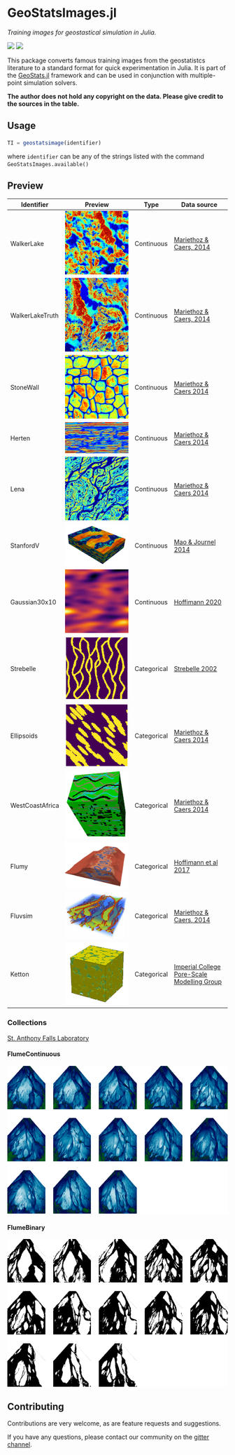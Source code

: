 GeoStatsImages.jl
=================

*Training images for geostastical simulation in Julia.*

[![][build-img]][build-url] [![][codecov-img]][codecov-url]

This package converts famous training images from the geostatistcs
literature to a standard format for quick experimentation in Julia.
It is part of the [GeoStats.jl](https://github.com/juliohm/GeoStats.jl)
framework and can be used in conjunction with multiple-point simulation
solvers.

**The author does not hold any copyright on the data. Please give credit to the sources in the table.**

Usage
-----

```julia
TI = geostatsimage(identifier)
```
where `identifier` can be any of the strings listed with the command `GeoStatsImages.available()`

Preview
-------

| Identifier | Preview | Type | Data source |
| ---------- |:-------:| ---- | ----------- |
| WalkerLake | ![WalkerLakePreview](src/data/WalkerLake.png) | Continuous | [Mariethoz & Caers, 2014][TI-book-url] |
| WalkerLakeTruth | ![WalkerLakeTruthPreview](src/data/WalkerLakeTruth.png) | Continuous | [Mariethoz & Caers, 2014][TI-book-url] |
| StoneWall | ![StoneWallPreview](src/data/StoneWall.png) | Continuous | [Mariethoz & Caers 2014][TI-book-url] |
| Herten | ![HertenPreview](src/data/Herten.png) | Continuous | [Mariethoz & Caers 2014][TI-book-url] |
| Lena | ![LenaPreview](src/data/Lena.png) | Continuous | [Mariethoz & Caers 2014][TI-book-url] |
| StanfordV | ![StanfordVPreview](src/data/StanfordV.png) | Continuous | [Mao & Journel 2014][StanfordV-url] |
| Gaussian30x10 | ![Gaussian30x10Preview](src/data/Gaussian30x10.png) | Continuous | [Hoffimann 2020][Gaussian30x10-url] |
| Strebelle | ![StrebellePreview](src/data/Strebelle.png) | Categorical | [Strebelle 2002][SNESIM-url] |
| Ellipsoids | ![EllipsoidsPreview](src/data/Ellipsoids.png) | Categorical | [Mariethoz & Caers 2014][TI-book-url] |
| WestCoastAfrica | ![WestCoastAfricaPreview](src/data/WestCoastAfrica.png) | Categorical | [Mariethoz & Caers 2014][TI-book-url] |
| Flumy | ![FlumyPreview](src/data/Flumy.png) | Categorical | [Hoffimann et al 2017][IQSIM-url] |
| Fluvsim | ![FluvsimPreview](src/data/Fluvsim.png) | Categorical | [Mariethoz & Caers, 2014][TI-book-url] |
| Ketton | ![Ketton](src/data/Ketton.png) | Categorical | [Imperial College Pore-Scale Modelling Group][Imperial-college] |

### Collections

[St. Anthony Falls Laboratory](https://www.esci.umn.edu/orgs/seds/Sedi_Research.htm)

#### FlumeContinuous
![FlumeContinuousPreview](src/data/FlumeContinuous.png)

#### FlumeBinary
![FlumeBinaryPreview](src/data/FlumeBinary.png)

Contributing
------------

Contributions are very welcome, as are feature requests and suggestions.

If you have any questions, please contact our community on the [gitter channel](https://gitter.im/JuliaEarth/GeoStats.jl).

[TI-book-url]: https://trainingimages.org
[StanfordV-url]: https://pangea.stanford.edu/departments/ere/dropbox/scrf/documents/reports/12/SCRF1999_Report12/SCRF1999_shuguang/stanford4.ps.zip
[Gaussian30x10-url]: https://github.com/JuliaEarth/GeoStatsTutorials
[SNESIM-url]: https://link.springer.com/article/10.1023/A%3A1014009426274
[IQSIM-url]: https://www.sciencedirect.com/science/article/pii/S0098300417301139
[Imperial-college]: http://www.imperial.ac.uk/earth-science/research/research-groups/perm/research/pore-scale-modelling/micro-ct-images-and-networks

[build-img]: https://img.shields.io/github/actions/workflow/status/JuliaEarth/GeoStatsImages.jl/CI.yml?branch=master&style=flat-square"
[build-url]: https://github.com/JuliaEarth/GeoStatsImages.jl/actions

[codecov-img]: https://codecov.io/gh/juliohm/GeoStatsImages.jl/branch/master/graph/badge.svg
[codecov-url]: https://codecov.io/gh/juliohm/GeoStatsImages.jl
